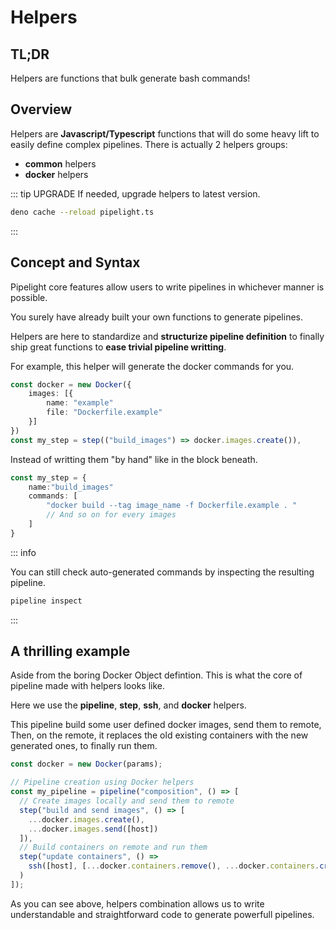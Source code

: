 # Helpers <Badge type="warning" text="beta" />

## TL;DR

Helpers are functions that bulk generate bash commands!

## Overview

Helpers are **Javascript/Typescript** functions that will do some heavy lift to easily define complex pipelines.
There is actually 2 helpers groups:

- **common** helpers
- **docker** helpers

::: tip UPGRADE
If needed, upgrade helpers to latest version.

```sh
deno cache --reload pipelight.ts
```

:::

## Concept and Syntax

Pipelight core features allow users to write pipelines in whichever manner is possible.

You surely have already built your own functions to generate pipelines.

Helpers are here to standardize and **structurize pipeline definition**
to finally ship great functions to **ease trivial pipeline writting**.

For example, this helper will generate the docker commands for you.

```ts
const docker = new Docker({
    images: [{
        name: "example"
        file: "Dockerfile.example"
    }]
})
const my_step = step(("build_images") => docker.images.create()),
```

Instead of writting them "by hand" like in the block beneath.

```ts
const my_step = {
    name:"build_images"
    commands: [
        "docker build --tag image_name -f Dockerfile.example . "
        // And so on for every images
    ]
}
```

::: info

You can still check auto-generated commands by inspecting the resulting pipeline.

```sh
pipeline inspect
```

:::

## A thrilling example

Aside from the boring Docker Object defintion.
This is what the core of pipeline made with helpers looks like.

Here we use the **pipeline**, **step**, **ssh**, and **docker** helpers.

This pipeline build some user defined docker images, send them to remote,
Then, on the remote, it replaces the old existing containers with the new generated ones,
to finally run them.

```ts
const docker = new Docker(params);

// Pipeline creation using Docker helpers
const my_pipeline = pipeline("composition", () => [
  // Create images locally and send them to remote
  step("build and send images", () => [
    ...docker.images.create(),
    ...docker.images.send([host])
  ]),
  // Build containers on remote and run them
  step("update containers", () =>
    ssh([host], [...docker.containers.remove(), ...docker.containers.create()])
  )
]);
```

As you can see above, helpers combination allows us to write understandable
and straightforward code to generate powerfull pipelines.
